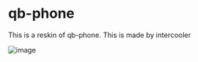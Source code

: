 # qb-phone
This is a reskin of qb-phone. This is made by intercooler


![image](https://user-images.githubusercontent.com/129444963/228956425-51154054-a263-4d41-9dc4-5fcb84c4b26c.png)
